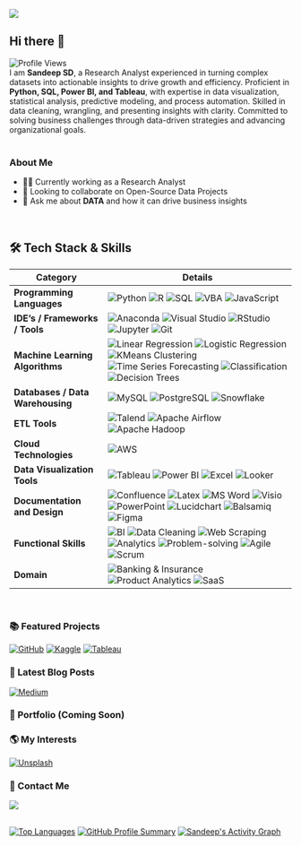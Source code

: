 ![](https://www.googleapis.com/download/storage/v1/b/kaggle-user-content/o/inbox%2F23961675%2Fceb6b65a46af8cc93f84143c1e6454bb%2FSandeep%20SD%20Data%20Portfolio%20(1).png?generation=1738856654043033&alt=media)
## Hi there 👋  
![Profile Views](https://komarev.com/ghpvc/?username=DataBells&color=green&for-the-badge&base=100)  
I am **Sandeep SD**, a Research Analyst experienced in turning complex datasets into actionable insights to drive growth and efficiency. Proficient in **Python, SQL, Power BI, and Tableau**, with expertise in data visualization, statistical analysis, predictive modeling, and process automation. Skilled in data cleaning, wrangling, and presenting insights with clarity. Committed to solving business challenges through data-driven strategies and advancing organizational goals.  
<br>
### About Me

- 👨‍💻 Currently working as a Research Analyst
- 👯 Looking to collaborate on Open-Source Data Projects
- 💬 Ask me about **DATA** and how it can drive business insights

<br>

## 🛠️ Tech Stack & Skills

| **Category**                   | **Details** |
|--------------------------------|------------|
| **Programming Languages**      | ![Python](https://img.shields.io/badge/Python-3776AB?style=for-the-badge&logo=python&logoColor=white) ![R](https://img.shields.io/badge/R-276DC3?style=for-the-badge&logo=r&logoColor=white) ![SQL](https://img.shields.io/badge/SQL-4479A1?style=for-the-badge&logo=postgresql&logoColor=white) ![VBA](https://img.shields.io/badge/VBA-217346?style=for-the-badge&logo=microsoft-excel&logoColor=white) ![JavaScript](https://img.shields.io/badge/JavaScript-F7DF1E?style=for-the-badge&logo=javascript&logoColor=black) |
| **IDE’s / Frameworks / Tools** | ![Anaconda](https://img.shields.io/badge/Anaconda-44A833?style=for-the-badge&logo=anaconda&logoColor=white) ![Visual Studio](https://img.shields.io/badge/VS%20Code-007ACC?style=for-the-badge&logo=visual-studio-code&logoColor=white) ![RStudio](https://img.shields.io/badge/RStudio-75AADB?style=for-the-badge&logo=rstudio&logoColor=white) ![Jupyter](https://img.shields.io/badge/Jupyter-F37626?style=for-the-badge&logo=jupyter&logoColor=white) ![Git](https://img.shields.io/badge/Git-F05032?style=for-the-badge&logo=git&logoColor=white) |
| **Machine Learning Algorithms** | ![Linear Regression](https://img.shields.io/badge/Linear%20Regression-008000?style=for-the-badge) ![Logistic Regression](https://img.shields.io/badge/Logistic%20Regression-FF5733?style=for-the-badge) ![KMeans Clustering](https://img.shields.io/badge/KMeans%20Clustering-3498DB?style=for-the-badge) ![Time Series Forecasting](https://img.shields.io/badge/Time%20Series%20Forecasting-9B59B6?style=for-the-badge) ![Classification](https://img.shields.io/badge/Classification-FFC300?style=for-the-badge) ![Decision Trees](https://img.shields.io/badge/Decision%20Trees-8E44AD?style=for-the-badge) |
| **Databases / Data Warehousing** | ![MySQL](https://img.shields.io/badge/MySQL-4479A1?style=for-the-badge&logo=mysql&logoColor=white) ![PostgreSQL](https://img.shields.io/badge/PostgreSQL-4169E1?style=for-the-badge&logo=postgresql&logoColor=white) ![Snowflake](https://img.shields.io/badge/Snowflake-29B5E8?style=for-the-badge&logo=snowflake&logoColor=white) |
| **ETL Tools**                  | ![Talend](https://img.shields.io/badge/Talend-318CE7?style=for-the-badge&logo=talend&logoColor=white) ![Apache Airflow](https://img.shields.io/badge/Apache%20Airflow-017CEE?style=for-the-badge&logo=apache-airflow&logoColor=white) ![Apache Hadoop](https://img.shields.io/badge/Apache%20Hadoop-66CCFF?style=for-the-badge&logo=apache-hadoop&logoColor=black) |
| **Cloud Technologies**         | ![AWS](https://img.shields.io/badge/AWS-S3%20&%20Redshift-FF9900?style=for-the-badge&logo=amazon-aws&logoColor=white) |
| **Data Visualization Tools**   | ![Tableau](https://img.shields.io/badge/Tableau-E97627?style=for-the-badge&logo=tableau&logoColor=white) ![Power BI](https://img.shields.io/badge/Power%20BI-F2C811?style=for-the-badge&logo=power-bi&logoColor=black) ![Excel](https://img.shields.io/badge/Excel-217346?style=for-the-badge&logo=microsoft-excel&logoColor=white) ![Looker](https://img.shields.io/badge/Looker-4285F4?style=for-the-badge&logo=looker&logoColor=white) |
| **Documentation and Design**   | ![Confluence](https://img.shields.io/badge/Confluence-172B4D?style=for-the-badge&logo=confluence&logoColor=white) ![Latex](https://img.shields.io/badge/Latex-008080?style=for-the-badge&logo=latex&logoColor=white) ![MS Word](https://img.shields.io/badge/MS%20Word-2B579A?style=for-the-badge&logo=microsoft-word&logoColor=white) ![Visio](https://img.shields.io/badge/MS%20Visio-3955A3?style=for-the-badge&logo=microsoft-visio&logoColor=white) ![PowerPoint](https://img.shields.io/badge/PowerPoint-B7472A?style=for-the-badge&logo=microsoft-powerpoint&logoColor=white) ![Lucidchart](https://img.shields.io/badge/Lucidchart-F6C915?style=for-the-badge&logo=lucidchart&logoColor=black) ![Balsamiq](https://img.shields.io/badge/Balsamiq-900C3F?style=for-the-badge&logo=balsamiq&logoColor=white) ![Figma](https://img.shields.io/badge/Figma-F24E1E?style=for-the-badge&logo=figma&logoColor=white) |
| **Functional Skills**          | ![BI](https://img.shields.io/badge/BI-1ABC9C?style=for-the-badge) ![Data Cleaning](https://img.shields.io/badge/Data%20Cleaning-9C27B0?style=for-the-badge) ![Web Scraping](https://img.shields.io/badge/Web%20Scraping-E91E63?style=for-the-badge) ![Analytics](https://img.shields.io/badge/Analytics-FF5733?style=for-the-badge) ![Problem-solving](https://img.shields.io/badge/Problem%20Solving-2ECC71?style=for-the-badge) ![Agile](https://img.shields.io/badge/Agile-607D8B?style=for-the-badge) ![Scrum](https://img.shields.io/badge/Scrum-FFC300?style=for-the-badge) |
| **Domain**                     | ![Banking & Insurance](https://img.shields.io/badge/Banking%20%26%20Insurance-2980B9?style=for-the-badge) ![Product Analytics](https://img.shields.io/badge/Product%20Analytics-8E44AD?style=for-the-badge) ![SaaS](https://img.shields.io/badge/SaaS-FF6347?style=for-the-badge) |



<br>

### 📚 Featured Projects
[![GitHub](https://img.shields.io/badge/GitHub-black?style=for-the-badge&logo=github&logoColor=green)](https://github.com/DataBells) [![Kaggle](https://img.shields.io/badge/Kaggle-blue?style=for-the-badge&logo=kaggle&logoColor=skyblue)](https://www.kaggle.com/sandeep1080) [![Tableau](https://img.shields.io/badge/Tableau-E97627?style=for-the-badge&logo=tableau&logoColor=Yelloa)](https://public.tableau.com/app/profile/sandeep.sd)


### 📔 Latest Blog Posts
[![Medium](https://img.shields.io/badge/Medium-black?style=for-the-badge&logo=medium&logoColor=white)](https://medium.com/@sandeepsdfranc)


### 🚀 Portfolio (Coming Soon)

### 🌎 My Interests
[![Unsplash](https://img.shields.io/badge/Unsplash-black?style=for-the-badge&logo=unsplash&logoColor=white)](https://unsplash.com/@sandeepsd)


### 📩 Contact Me
<a href="mailto:sandeepsrinivasd@gmail.com">
  <img src="https://img.shields.io/badge/Gmail-D14836?style=for-the-badge&logo=gmail&logoColor=white"/>
</a>
<!-- <a href="https://www.linkedin.com/in/s-d-sandeep/">
  <img src="https://img.shields.io/badge/LinkedIn-0077B5?style=for-the-badge&logo=linkedin&logoColor=white"/>
</a> -->
<br>
<br>


[![Top Languages](https://github-readme-stats.vercel.app/api/top-langs/?username=DataBells&layout=compact&theme=radical)](https://github.com/anuraghazra/github-readme-stats)  [![GitHub Profile Summary](https://github-profile-summary-cards.vercel.app/api/cards/profile-details?username=DataBells&theme=solarized_dark)](https://github.com/vn7n24fzkq/github-profile-summary-cards)
[![Sandeep's Activity Graph](https://github-readme-activity-graph.vercel.app/graph?username=DataBells&theme=react-dark)](https://github.com/Ashutosh00710/github-readme-activity-graph)











